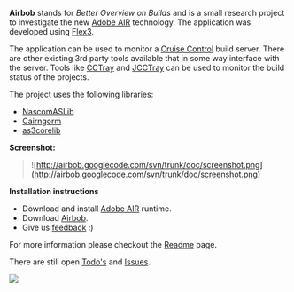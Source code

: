 **Airbob** stands for _Better Overview on Builds_ and is a small research project to investigate the new [Adobe AIR](http://www.adobe.com/products/air/) technology. The application was developed using [Flex3](http://flex.org/).

The application can be used to monitor a [Cruise Control](http://cruisecontrol.sourceforge.net) build server. There are other existing 3rd party tools available that in some way interface with the server. Tools like [CCTray](http://confluence.public.thoughtworks.org/display/CCNET/CCTray) and [JCCTray](http://jcctray.sourceforge.net/wiki/Main_Page) can be used to monitor the build status of the projects.

The project uses the following libraries:
  * [NascomASLib](http://nascomaslib.googlecode.com)
  * [Cairngorm](http://labs.adobe.com/wiki/index.php/Cairngorm)
  * [as3corelib](http://code.google.com/p/as3corelib/)

**Screenshot:**
> ![http://airbob.googlecode.com/svn/trunk/doc/screenshot.png](http://airbob.googlecode.com/svn/trunk/doc/screenshot.png)

**Installation instructions**
  * Download and install [Adobe AIR](http://get.adobe.com/air/) runtime.
  * Download [Airbob](http://airbob.googlecode.com/files/Airbob.air).
  * Give us [feedback](http://code.google.com/p/airbob/wiki/Feedback) :)

For more information please checkout the [Readme](Readme.md) page.

There are still open [Todo's](Todos.md) and [Issues](http://code.google.com/p/airbob/issues/list).

[![](http://www.softpedia.com/base_img/softpedia_clean_award_f.gif)](http://www.softpedia.com/get/Internet/Servers/Server-Tools/Airbob.shtml)